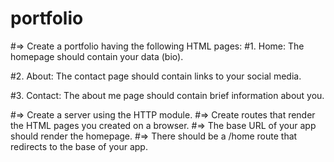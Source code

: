 # portfolio
#=> Create a portfolio having the following HTML pages:
#1. Home: The homepage should contain your data (bio).

#2. About: The contact page should contain links to your social media.

#3. Contact: The about me page should contain brief information about you.


#=> Create a server using the HTTP module.
#=> Create routes that render the HTML pages you created on a browser.
#=> The base URL of your app should render the homepage.
#=> There should be a /home route that redirects to the base of your app.
